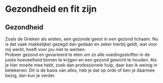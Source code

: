 # Gezondheid en fit zijn

## Gezondheid

Zoals de Grieken als wisten, een gezonde geest in een gezond lichaam. Nu is dat vaak makkelijker gezegd dan gedaan en zeker hierbij geldt, wat voor mij werkt, hoeft voor jou niet te werken.\
Probeer gezond en gevarieerd te eten om zo alle voedingsstoffen in de juiste hoeveelheid binnen te krijgen en een gezond gewicht te houden. Als je hier moeite mee hebt, zoek dan professionele hulp, daar kan ik weinig in betekenen. Dit is de basis van alles, heb je dat op orde of ben je daarmee bezig, dan kun je verder.

##
